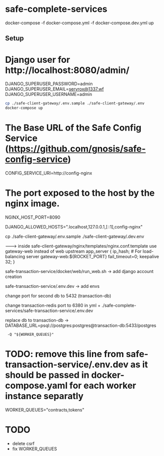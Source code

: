 # safe-complete-services

docker-compose -f docker-compose.yml -f docker-compose.dev.yml up

## Setup


# Django user for http://localhost:8080/admin/
DJANGO_SUPERUSER_PASSWORD=admin
DJANGO_SUPERUSER_EMAIL=servrox@1337.wf
DJANGO_SUPERUSER_USERNAME=admin


```bash
cp ./safe-client-gateway/.env.sample ./safe-client-gateway/.env
docker-compose up
```

# The Base URL of the Safe Config Service (https://github.com/gnosis/safe-config-service)
CONFIG_SERVICE_URI=http://config-nginx

# The port exposed to the host by the nginx image.
NGINX_HOST_PORT=8090

DJANGO_ALLOWED_HOSTS=".localhost,127.0.0.1,[::1],config-nginx"


cp ./safe-client-gateway/.env.sample ./safe-client-gateway/.dev.env

---> inside safe-client-gateway/nginx/templates/nginx.conf.template use gateway-web instead of web
  upstream app_server {
    ip_hash;  # For load-balancing
    server gateway-web:${ROCKET_PORT} fail_timeout=0;
    keepalive 32;
  }


safe-transaction-service/docker/web/run_web.sh
-> add django account creation

safe-transaction-service/.env.dev
-> add envs

change port for second db to 5432 (transaction-db)

change transaction-redis port to 6380 in yml + ./safe-complete-services/safe-transaction-service/.env.dev

replace db to transaction-db -> DATABASE_URL=psql://postgres:postgres@transaction-db:5433/postgres

     -Q "${WORKER_QUEUES}"

# TODO: remove this line from safe-transaction-service/.env.dev as it should be passed in docker-compose.yaml for each worker instance separatly
WORKER_QUEUES="contracts,tokens"



# TODO
* delete csrf
* fix WORKER_QUEUES